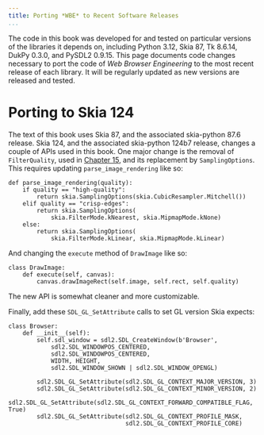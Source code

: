 ```yaml
---
title: Porting *WBE* to Recent Software Releases
...
```


The code in this book was developed for and tested on particular
versions of the libraries it depends on, including Python 3.12, Skia
87, Tk 8.6.14, DukPy 0.3.0, and PySDL2 0.9.15. This page documents
code changes necessary to port the code of *Web Browser Engineering*
to the most recent release of each library. It will be regularly
updated as new versions are released and tested.

Porting to Skia 124
===================

The text of this book uses Skia 87, and the associated skia-python
87.6 release. Skia 124, and the associated skia-python 124b7 release,
changes a couple of APIs used in this book. One major change is the
removal of `FilterQuality`, used in [Chapter 15](embeds.md), and its
replacement by `SamplingOptions`. This requires updating
`parse_image_rendering` like so:

``` {.python}
def parse_image_rendering(quality):
    if quality == "high-quality":
        return skia.SamplingOptions(skia.CubicResampler.Mitchell())
    elif quality == "crisp-edges":
        return skia.SamplingOptions(
            skia.FilterMode.kNearest, skia.MipmapMode.kNone)
    else:
        return skia.SamplingOptions(
            skia.FilterMode.kLinear, skia.MipmapMode.kLinear)
```

And changing the `execute` method of `DrawImage` like so:

``` {.python}
class DrawImage:
    def execute(self, canvas):
        canvas.drawImageRect(self.image, self.rect, self.quality)
```

The new API is somewhat cleaner and more customizable.

Finally, add these `SDL_GL_SetAttribute` calls to set GL version Skia
expects:

``` {.python}
class Browser:
    def __init__(self):
        self.sdl_window = sdl2.SDL_CreateWindow(b'Browser',
            sdl2.SDL_WINDOWPOS_CENTERED,
            sdl2.SDL_WINDOWPOS_CENTERED,
            WIDTH, HEIGHT,
            sdl2.SDL_WINDOW_SHOWN | sdl2.SDL_WINDOW_OPENGL)

        sdl2.SDL_GL_SetAttribute(sdl2.SDL_GL_CONTEXT_MAJOR_VERSION, 3)
        sdl2.SDL_GL_SetAttribute(sdl2.SDL_GL_CONTEXT_MINOR_VERSION, 2)
        sdl2.SDL_GL_SetAttribute(sdl2.SDL_GL_CONTEXT_FORWARD_COMPATIBLE_FLAG, True)
        sdl2.SDL_GL_SetAttribute(sdl2.SDL_GL_CONTEXT_PROFILE_MASK,
                                 sdl2.SDL_GL_CONTEXT_PROFILE_CORE)
```
 
